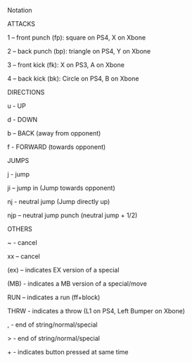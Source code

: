 Notation

ATTACKS

1 – front punch (fp): square on PS4, X on Xbone

2 – back punch (bp): triangle on PS4, Y on Xbone

3 – front kick (fk): X on PS3, A on Xbone

4 – back kick (bk): Circle on PS4, B on Xbone

DIRECTIONS

u - UP

d - DOWN

b – BACK (away from opponent)

f - FORWARD (towards opponent)

JUMPS

j - jump

ji – jump in (Jump towards opponent)

nj - neutral jump (Jump directly up)

njp – neutral jump punch (neutral jump + 1/2)


OTHERS

~ - cancel

xx – cancel

(ex) – indicates EX version of a special

(MB) - indicates a MB version of a special/move

RUN – indicates a run (ff+block)

THRW - indicates a throw (L1 on PS4, Left Bumper on Xbone)

, - end of string/normal/special

\> - end of string/normal/special

\+ - indicates button pressed at same time